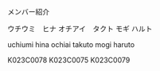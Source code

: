 
メンバー紹介

ウチウミ　ヒナ
オチアイ　タクト
モギ ハルト


uchiumi hina
ochiai takuto
mogi haruto


K023C0078
K023C0075
K023C0079
